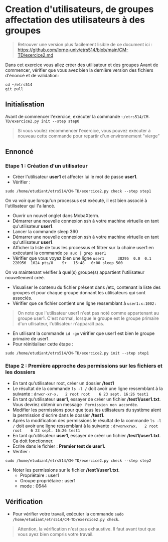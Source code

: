 # Creation d'utilisateurs, de groupes affectation des utilisateurs à des groupes

> Retrouver une version plus facilement lisible de ce document ici : https://github.com/lorne-univ/etrs514/blob/main/CM-TD/exercice2.md

Dans cet exercice vous allez créer des utilisateur et des groupes
Avant de commencer, vérifier que vous avez bien la dernière version des fichiers d'énoncé et de validation: 
```
cd ~/etrs514
git pull
```

## Initialisation

Avant de commencer l'exercice, exécuter la commande `~/etrs514/CM-TD/exercice2.py init --step step0`
> Si vous voulez recommencer l'exercice, vous pouvez exécuter à nouveau cette commande pour repartir d'un environnement "vierge"

## Ennoncé

### Etape 1 : Création d'un utilisateur
- Créer l'utilisateur **user1** et affecter lui le mot de passe **user1**.
- Vérifier :
```
sudo /home/etudiant/etrs514/CM-TD/exercice2.py check --step step1
```

On va voir que lorsqu'un processus est exécuté, il est bien associé à l'utilisateur qui l'a lancé. 
- Ouvrir un nouvel onglet dans MobaXterm.
- Démarrer une nouvelle connexion ssh à votre machine virtuelle en tant qu'utilisateur **user1**.
- Lancer la commande sleep 360
- Démarrer une nouvelle connexion ssh à votre machine virtuelle en tant qu'utilisateur **user1**.
- Afficher la liste de tous les processus et filtrer sur la chaîne user1 en exécutant la commande `ps aux | grep user1`
- Vérifier que vous voyez bien une ligne `user1      38295  0.0  0.1 220956  1024 pts/8    S+   15:48   0:00 sleep 500`

On va maintenant vérifier à quel(s) groupe(s) appartient l'utilisateur nouvellement créé.
- Visualiser le contenu du fichier présent dans /etc, contenant la liste des groupes et pour chaque groupe donnant les utilisateurs qui sont associés.
- Vérifier que ce fichier contient une ligne ressemblant à `user1:x:1002:`
> On note que l'utilisateur user1 n'est pas noté comme appartenant au groupe user1. C'est normal, lorsque le groupe est le groupe primaire d'un utlisateur, l'utilisateur n'apparaît pas.
- En utilisant la commande `id -gn` vérifier que user1 est bien le groupe primaire de user1.
- Pour réinitialiser cette étape : 
```
sudo /home/etudiant/etrs514/CM-TD/exercice2.py init --step step1
```

### Etape 2 : Première approche des permissions sur les fichiers et les dossiers
 - En tant qu'utilisateur root, créer un dossier **/test1**
 - Le résultat de la commande `ls -l /` doit avoir une ligne ressemblant à la suivante : `drwxr-xr-x.   2 root root    6 23 sept. 16:26 test1`
 - En tant qu'utilisateur **user1**, essayer de créer un fichier **/test1/user1.txt**. Vous devriez obtenir un message ` Permission non accordée`.
 - Modifier les permissions pour que tous les utilisateurs du système aient la permission d'écrire dans le dossier **/test1**.
 - Après la modification des permissions le résultat de la commande `ls -l /` doit avoir une ligne ressemblant à la suivante : `drwxrwxrwx.   2 root root    6 23 sept. 16:26 test1`
 - En tant qu'utilisateur **user1**, essayer de créer un fichier **/test1/user1.txt**. Ca doit fonctionner.
 - Ecrire dans le fichier : **Premier test de user1.**
 - Vérifier :
```
sudo /home/etudiant/etrs514/CM-TD/exercice2.py check --step step2
```
 - Noter les permissions sur le fichier **/test1/user1.txt**.
    - Propriétaire : user1
    - Groupe propriétaire : user1
    - mode : 0644


## Vérification

- Pour vérifier votre travail, exécuter la commande `sudo /home/etudiant/etrs514/CM-TD/exercice2.py check`.
> Attention, la vérification n'est pas exhaustive. Il faut avant tout que vous ayez bien compris votre travail.